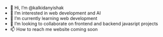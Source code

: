 - 👋 Hi, I’m @kalkidanyishak
- 👀 I’m interested in web development and AI
- 🌱 I’m currently learning web development
- 💞️ I’m looking to collaborate on frontend and backend javasript projects
- 📫 How to reach me website coming soon

<!---
kalkidanyishak/kalkidanyishak is a ✨ special ✨ repository because its `README.md` (this file) appears on your GitHub profile.
You can click the Preview link to take a look at your changes.
--->
